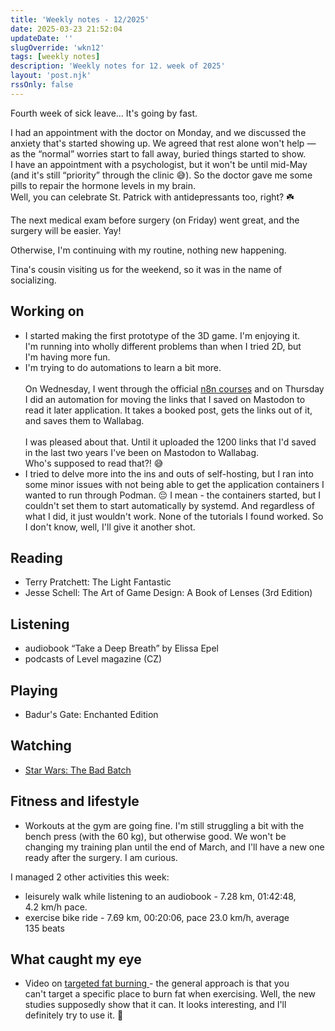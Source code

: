 ```yaml
---
title: 'Weekly notes - 12/2025'
date: 2025-03-23 21:52:04
updateDate: ''
slugOverride: 'wkn12'
tags: [weekly notes]
description: 'Weekly notes for 12. week of 2025'
layout: 'post.njk'
rssOnly: false
---
```

Fourth week of sick leave… It's going by fast.

I had an appointment with the doctor on Monday, and we discussed the anxiety that's started showing up. We agreed that rest alone won't help — as the “normal” worries start to fall away, buried things started to show. I have an appointment with a psychologist, but it won't be until mid-May (and it's still “priority” through the clinic 😅).  So the doctor gave me some pills to repair the hormone levels in my brain.  
Well, you can celebrate St. Patrick with antidepressants too, right? ☘️

The next medical exam before surgery (on Friday) went great, and the surgery will be easier. Yay!

Otherwise, I'm continuing with my routine, nothing new happening.

Tina's cousin visiting us for the weekend, so it was in the name of socializing.

## Working on

- I started making the first prototype of the 3D game. I'm enjoying it. I'm running into wholly different problems than when I tried 2D, but I'm having more fun. 
- I'm trying to do automations to learn a bit more.<br><br>On Wednesday, I went through the official [n8n courses](https://docs.n8n.io/courses/) and on Thursday I did an automation for moving the links that I saved on Mastodon to read it later application. It takes a booked post, gets the links out of it, and saves them to Wallabag.<br><br>I was pleased about that. Until it uploaded the 1200 links that I'd saved in the last two years I've been on Mastodon to Wallabag. Who's supposed to read that?! 😅
- I tried to delve more into the ins and outs of self-hosting, but I ran into some minor issues with not being able to get the application containers I wanted to run through Podman. 😔 I mean - the containers started, but I couldn't set them to start automatically by systemd. And regardless of what I did, it just wouldn't work. None of the tutorials I found worked. So I don't know, well, I'll give it another shot.

## Reading

- Terry Pratchett: The Light Fantastic
- Jesse Schell: The Art of Game Design: A Book of Lenses (3rd Edition)

## Listening

- audiobook “Take a Deep Breath” by Elissa Epel
- podcasts of Level magazine (CZ) 

## Playing

- Badur's Gate: Enchanted Edition

## Watching

- [Star Wars: The Bad Batch](https://en.wikipedia.org/wiki/Star_Wars:_The_Bad_Batch)

## Fitness and lifestyle

- Workouts at the gym are going fine. I'm still struggling a bit with the bench press (with the 60 kg), but otherwise good. We won't be changing my training plan until the end of March, and I'll have a new one ready after the surgery. I am curious.

I managed 2 other activities this week:
- leisurely walk while listening to an audiobook - 7.28 km, 01:42:48, 4.2 km/h pace.
- exercise bike ride - 7.69 km, 00:20:06, pace 23.0 km/h, average 135 beats 

## What caught my eye

- Video on [targeted fat burning ](https://www.youtube.com/watch?v=0XRKDJdG_rA) - the general approach is that you can't target a specific place to burn fat when exercising. Well, the new studies supposedly show that it can. It looks interesting, and I'll definitely try to use it. 🙂